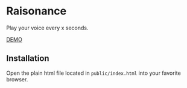 # Raisonance

Play your voice every x seconds.

[DEMO](https://htmlpreview.github.io/?https://github.com/vdegenne/raisonance/blob/master/public/index.html)


## Installation

Open the plain html file located in `public/index.html` into your favorite browser.
